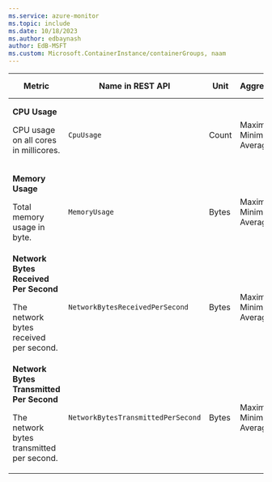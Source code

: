```yaml
---
ms.service: azure-monitor
ms.topic: include
ms.date: 10/18/2023
ms.author: edbaynash
author: EdB-MSFT
ms.custom: Microsoft.ContainerInstance/containerGroups, naam
---
```

<!--
NOTE:  This content is automatically generated using API calls to Azure. 
Any edits made on these files will be overwritten in the next run of the script. 
There is no benefit in editing these files directly.  
-->
  
  
|Metric|Name in REST API|Unit|Aggregation|Dimensions|Time Grains|DS Export|
|---|---|---|---|---|---|---|
|**CPU Usage**<p><p>CPU usage on all cores in millicores. |`CpuUsage` |Count |Maximum, Minimum, Average |`containerName`|PT1M, PT5M, PT15M, PT30M, PT1H, PT6H, PT12H |Yes|
|**Memory Usage**<p><p>Total memory usage in byte. |`MemoryUsage` |Bytes |Maximum, Minimum, Average |`containerName`|PT1M, PT5M, PT15M, PT30M, PT1H, PT6H, PT12H |Yes|
|**Network Bytes Received Per Second**<p><p>The network bytes received per second. |`NetworkBytesReceivedPerSecond` |Bytes |Maximum, Minimum, Average |\<none\>|PT1M, PT5M, PT15M, PT30M, PT1H, PT6H, PT12H |Yes|
|**Network Bytes Transmitted Per Second**<p><p>The network bytes transmitted per second. |`NetworkBytesTransmittedPerSecond` |Bytes |Maximum, Minimum, Average |\<none\>|PT1M, PT5M, PT15M, PT30M, PT1H, PT6H, PT12H |Yes|